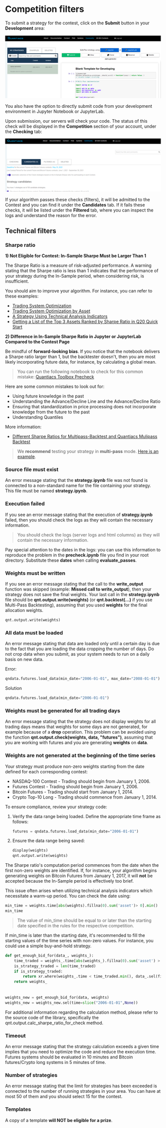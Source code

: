 # Competition filters

To submit a strategy for the contest, click on the **Submit** button in your **Development** area:

![Submit](./pictures/submit.png)

You also have the option to directly submit code from your development environment in Jupyter Notebook or JupyterLab.  

Upon submission, our servers will check your code. The status of this check will be displayed in the **Competition** section of your account, under the **Checking** tab:

![Checking](./pictures/test.png)

If your algorithm passes these checks (filters), it will be admitted to the Contest and you can find it under the **Candidates** tab. If it fails these checks, it will be listed under the **Filtered** tab, where you can inspect the logs and understand the reason for the error.

## Technical filters

### Sharpe ratio

**1) Not Eligible for Contest: In-Sample Sharpe Must be Larger Than 1**

The Sharpe Ratio is a measure of risk-adjusted performance. A warning stating that the Sharpe ratio is less than 1 indicates that the performance of your strategy during the In-Sample period, when considering risk, is insufficient.

You should aim to improve your algorithm. For instance, you can refer to these examples:

* [Trading System Optimization](https://github.com/quantiacs/strategy-futures-ta-global-optimizer/blob/master/strategy.ipynb)
* [Trading System Optimization by Asset](https://github.com/quantiacs/strategy-futures-optimization-each-asset/blob/master/strategy.ipynb)
* [A Strategy Using Technical Analysis Indicators](https://github.com/quantiacs/strategy-predict-NASDAQ100-use-atr-lwma/blob/master/strategy.ipynb)
* [Getting a List of the Top 3 Assets Ranked by Sharpe Ratio in Q20 Quick Start](https://github.com/quantiacs/strategy-predict-NASDAQ)

**2) Difference in In-Sample Sharpe Ratio in Jupyter or JupyterLab Compared to the Contest Page**

Be mindful of **forward-looking bias**. If you notice that the notebook delivers a Sharpe ratio larger than 1, but the backtester doesn't, then you are most likely incorporating future data, for instance, by calculating a global mean.

> You can run the following notebook to check for this common mistake:
[Quantiacs Toolbox Precheck](https://github.com/quantiacs/toolbox/blob/main/qnt/precheck.ipynb)

Here are some common mistakes to look out for:

* Using future knowledge in the past
* Understanding the Advance/Decline Line and the Advance/Decline Ratio
* Ensuring that standardization in price processing does not incorporate knowledge from the future to the past
* Understanding Quantiles

More information:
* [Different Sharpe Ratios for Multipass-Backtest and Quantiacs Mulipass Backtest](https://quantiacs.com/community/topic/374/different-sharpe-ratios-for-multipass-backtest-and-quantiacs-mulipass-backtest?_=1687248669560)

> We **recommend** testing your strategy in **multi-pass** mode. [Here is an example](https://quantiacs.com/documentation/en/examples/trading_system_optimization.html#preventing-forward-looking).

### Source file must exist
An error message stating that the **strategy.ipynb** file was not found is connected to a non-standard name for the file containing your strategy. This file must be named **strategy.ipynb**.

### Execution failed
If you see an error message stating that the execution of **strategy.ipynb** failed, then you should check the logs as they will contain the necessary information.

> You should check the logs (server logs and html columns) as they will contain the necessary information.

Pay special attention to the dates in the logs: you can use this information to reproduce the problem in the **precheck.ipynb** file you find in your root directory. Substitute these **dates** when calling **evaluate_passes**.

### Weights must be written
If you see an error message stating that the call to the **write_output** function was skipped (example: **Missed call to write_output**), then your strategy does not save the final weights. Your last call in the **strategy.ipynb** file should be **qnt.output.write(weights)** (or **qnt.backtest(...)** if you use Multi-Pass Backtesting), assuming that you used **weights** for the final allocation weights.
```python
qnt.output.write(weights)
```

### All data must be loaded
An error message stating that data are loaded only until a certain day is due to the fact that you are loading the data cropping the number of days. Do not crop data when you submit, as your system needs to run on a daily basis on new data.

Error:
```python
qndata.futures.load_data(min_date="2006-01-01", max_date="2008-01-01")
```

Solution

```python
qndata.futures.load_data(min_date="2006-01-01")
```

### Weights must be generated for all trading days
An error message stating that the strategy does not display weights for all trading days means that weights for some days are not generated, for example because of a **drop** operation. This problem can be avoided using the function **qnt.output.check(weights, data, "futures")**, assuming that you are working with futures and you are generating **weights** on **data**.

### Weights are not generated at the beginning of the time series
Your strategy must produce non-zero weights starting from the date defined for each corresponding contest:

* NASDAQ-100 Contest - Trading should begin from January 1, 2006.
* Futures Contest - Trading should begin from January 1, 2006.
* Bitcoin Futures - Trading should start from January 1, 2014.
* Crypto Top-10 Long - Trading should commence from January 1, 2014.

To ensure compliance, review your strategy code:

1. Verify the data range being loaded. Define the appropriate time frame as follows:
   ```python
   futures = qndata.futures.load_data(min_date="2006-01-01")
   ```
2. Ensure the data range being saved:
    ```python
    display(weights)
    qnt.output.write(weights)
    ```

The Sharpe ratio's computation period commences from the date when the first non-zero weights are identified. If, for instance, your algorithm begins generating weights on Bitcoin Futures from January 1, 2017, it will **not** be accepted because the In-Sample period is effectively too brief.

This issue often arises when utilizing technical analysis indicators which necessitate a warm-up period. You can check the date using:

```python
min_time = weights.time[abs(weights).fillna(0).sum('asset')> 0].min()
min_time
```

> The value of min_time should be equal to or later than the starting date specified in the rules for the respective competition.

If min_time is later than the starting date, it's recommended to fill the starting values of the time series with non-zero values. For instance, you could use a simple buy-and-hold strategy.

```python
def get_enough_bid_for(data_, weights_):
    time_traded = weights_.time[abs(weights_).fillna(0).sum('asset') > 0]
    is_strategy_traded = len(time_traded)
    if is_strategy_traded:
        return xr.where(weights_.time < time_traded.min(), data_.sel(field="is_liquid"), weights_)
    return weights_


weights_new = get_enough_bid_for(data, weights)
weights_new = weights_new.sel(time=slice("2006-01-01",None))
```

For additional information regarding the calculation method, please refer to the source code of the library, specifically the qnt.output.calc_sharpe_ratio_for_check method.

### Timeout
An error message stating that the strategy calculation exceeds a given time implies that you need to optimize the code and reduce the execution time. Futures systems should be evaluated in 10 minutes and Bitcoin futures/Crypto long systems in 5 minutes of time.


### Number of strategies
An error message stating that the limit for strategies has been exceeded is connected to the number of running strategies in your area. You can have at most 50 of them and you should select 15 for the contest.

### Templates
A copy of a template **will NOT be eligible for a prize**.
